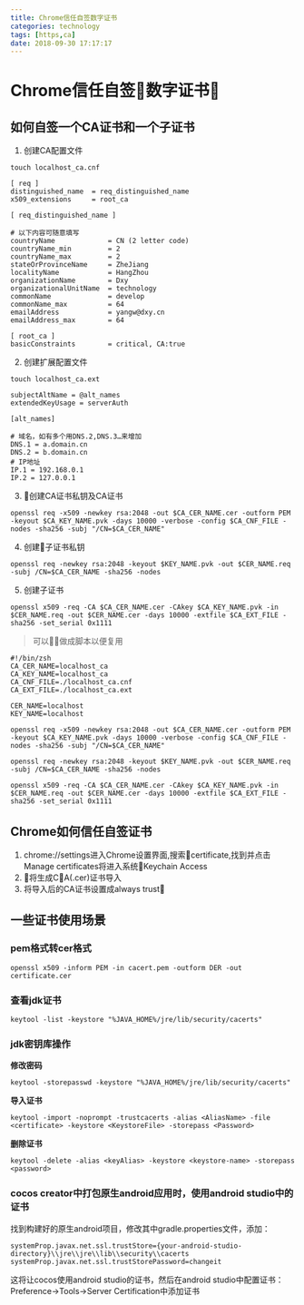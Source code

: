 ```yaml
---
title: Chrome信任自签数字证书
categories: technology
tags: [https,ca]
date: 2018-09-30 17:17:17
---
```


# Chrome信任自签数字证书
## 如何自签一个CA证书和一个子证书
1. 创建CA配置文件

  ```shell
  touch localhost_ca.cnf

  [ req ]
  distinguished_name  = req_distinguished_name
  x509_extensions     = root_ca

  [ req_distinguished_name ]

  # 以下内容可随意填写
  countryName             = CN (2 letter code)
  countryName_min         = 2
  countryName_max         = 2
  stateOrProvinceName     = ZheJiang
  localityName            = HangZhou
  organizationName        = Dxy
  organizationalUnitName  = technology
  commonName              = develop
  commonName_max          = 64
  emailAddress            = yangw@dxy.cn
  emailAddress_max        = 64

  [ root_ca ]
  basicConstraints        = critical, CA:true
  ```
2. 创建扩展配置文件

  ```shell
  touch localhost_ca.ext

  subjectAltName = @alt_names
  extendedKeyUsage = serverAuth

  [alt_names]

  # 域名，如有多个用DNS.2,DNS.3…来增加
  DNS.1 = a.domain.cn
  DNS.2 = b.domain.cn
  # IP地址
  IP.1 = 192.168.0.1
  IP.2 = 127.0.0.1
  ```

3. 创建CA证书私钥及CA证书

  ```shell
  openssl req -x509 -newkey rsa:2048 -out $CA_CER_NAME.cer -outform PEM -keyout $CA_KEY_NAME.pvk -days 10000 -verbose -config $CA_CNF_FILE -nodes -sha256 -subj "/CN=$CA_CER_NAME"
  ```

4. 创建子证书私钥

  ```shell
  openssl req -newkey rsa:2048 -keyout $KEY_NAME.pvk -out $CER_NAME.req -subj /CN=$CA_CER_NAME -sha256 -nodes
  ```

5. 创建子证书

  ```shell
  openssl x509 -req -CA $CA_CER_NAME.cer -CAkey $CA_KEY_NAME.pvk -in $CER_NAME.req -out $CER_NAME.cer -days 10000 -extfile $CA_EXT_FILE -sha256 -set_serial 0x1111
  ```

> 可以做成脚本以便复用

  ```shell
  #!/bin/zsh
  CA_CER_NAME=localhost_ca
  CA_KEY_NAME=localhost_ca
  CA_CNF_FILE=./localhost_ca.cnf
  CA_EXT_FILE=./localhost_ca.ext

  CER_NAME=localhost
  KEY_NAME=localhost

  openssl req -x509 -newkey rsa:2048 -out $CA_CER_NAME.cer -outform PEM -keyout $CA_KEY_NAME.pvk -days 10000 -verbose -config $CA_CNF_FILE -nodes -sha256 -subj "/CN=$CA_CER_NAME"

  openssl req -newkey rsa:2048 -keyout $KEY_NAME.pvk -out $CER_NAME.req -subj /CN=$CA_CER_NAME -sha256 -nodes

  openssl x509 -req -CA $CA_CER_NAME.cer -CAkey $CA_KEY_NAME.pvk -in $CER_NAME.req -out $CER_NAME.cer -days 10000 -extfile $CA_EXT_FILE -sha256 -set_serial 0x1111
  ```


## Chrome如何信任自签证书

1. chrome://settings进入Chrome设置界面,搜索certificate,找到并点击Manage certificates将进入系统Keychain Access
2. 将生成CA(.cer)证书导入
3. 将导入后的CA证书设置成always trust

## 一些证书使用场景

### pem格式转cer格式

  ```shell
  openssl x509 -inform PEM -in cacert.pem -outform DER -out certificate.cer
  ```

### 查看jdk证书

  ```shell
  keytool -list -keystore "%JAVA_HOME%/jre/lib/security/cacerts"
  ```

### jdk密钥库操作

__修改密码__

  ```shell
  keytool -storepasswd -keystore "%JAVA_HOME%/jre/lib/security/cacerts"
  ```

__导入证书__

  ```shell
  keytool -import -noprompt -trustcacerts -alias <AliasName> -file   <certificate> -keystore <KeystoreFile> -storepass <Password>
  ```

__删除证书__

  ```shell
  keytool -delete -alias <keyAlias> -keystore <keystore-name> -storepass <password>
  ```

### cocos creator中打包原生android应用时，使用android studio中的证书
找到构建好的原生android项目，修改其中gradle.properties文件，添加：

  ```properties
  systemProp.javax.net.ssl.trustStore={your-android-studio-directory}\\jre\\jre\\lib\\security\\cacerts
  systemProp.javax.net.ssl.trustStorePassword=changeit
  ```
这将让cocos使用android studio的证书，然后在android studio中配置证书：Preference->Tools->Server Certification中添加证书
